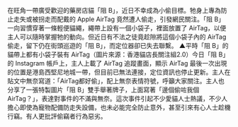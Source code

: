 在旺角一帶廣受歡迎的藥房店貓「阻 B」，近日不幸成為小偷目標。牠身上專為防止走失或被拐走而配戴的 Apple AirTag 竟然遭人偷走，引發網民關注。「阻 B」一向習慣穿著一條輕便貓繩，繩帶上設有一個小袋子，裡面放置了 AirTag，以便主人可以隨時掌握牠的動向。但近日有不法之徒竟趁隙將這個小袋子內的 AirTag 偷走，留下仍在街頭巡遊的「阻 B」，而定位器卻已失去聯繫。 ▲平時「阻 B」的貓帶上都有小袋子裝有 AirTag（圖片來源：香港貓店長關注組2.0）今日「阻 B」的 Instagram 帳戶上，主人上載了 AirTag 追蹤畫面，顯示 AirTag 最後一次出現的位置是港島西堅尼地城一帶，但目前已無法連接，定位資訊也停止更新。主人在貼文中無奈寫道：「AirTag都好偷」，配上無奈表情符號，呼籲大家關注。主人也分享了一張特製圖片「阻 B」雙手舉著牌子，上面寫著「邊個偷咗我個 AirTag？」，表達對事件的不滿與無奈。這次事件引起不少愛貓人士熱議，不少人擔心即使為寵物配備防走失設備，也未必能完全防止意外，甚至引來有心人士趁機行竊。有人更批評偷竊者行為惡劣。